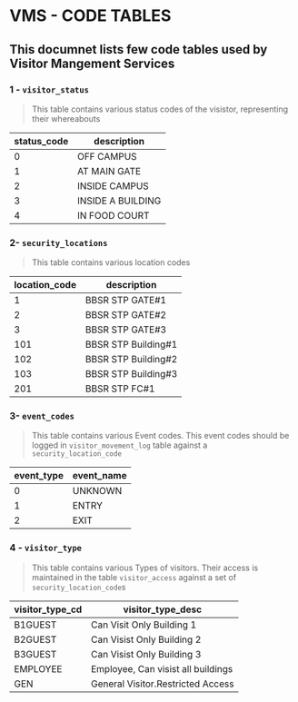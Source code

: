 # VMS - CODE TABLES

## This documnet lists few code tables used by Visitor Mangement Services

### 1 - `visitor_status`
>  This table contains various status codes of the visistor, representing their whereabouts

| status_code | description       |
| ----------- | ----------------- |
| 0           | OFF CAMPUS        |
| 1           | AT MAIN GATE      |
| 2           | INSIDE CAMPUS     |
| 3           | INSIDE A BUILDING |
| 4           | IN FOOD COURT     |

### 2- `security_locations`

> This table contains various location codes

| location_code | description         |
| ------------- | ------------------- |
| 1             | BBSR STP GATE#1     |
| 2             | BBSR STP GATE#2     |
| 3             | BBSR STP GATE#3     |
| 101           | BBSR STP Building#1 |
| 102           | BBSR STP Building#2 |
| 103           | BBSR STP Building#3 |
| 201           | BBSR STP FC#1       |


### 3- `event_codes`

> This table contains various Event codes. This event codes should be logged in `visitor_movement_log` table against a `security_location_code`

| event_type | event_name |
| ---------- | ---------- |
| 0          | UNKNOWN    |
| 1          | ENTRY      |
| 2          | EXIT       |

### 4 - `visitor_type`

> This table contains various Types of visitors. Their access is maintained in the table `visitor_access` against a set of `security_location_code`s

| visitor_type_cd | visitor_type_desc                  |
| --------------- | ---------------------------------- |
| B1GUEST         | Can Visit Only Building 1          |
| B2GUEST         | Can Visist Only Building 2         |
| B3GUEST         | Can Visist Only Building 3         |
| EMPLOYEE        | Employee, Can visist all buildings |
| GEN             | General Visitor.Restricted Access  |
